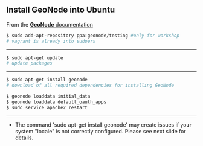 ## Install GeoNode into Ubuntu

From the [**GeoNode** documentation](http://docs.geonode.org/en/master/tutorials/install_and_admin/quick_install.html#linux)

```bash
$ sudo add-apt-repository ppa:geonode/testing #only for workshop
# vagrant is already into sudoers
```
---

```bash
$ sudo apt-get update
# update packages
```
---

```bash
$ sudo apt-get install geonode
# download of all required dependencies for installing GeoNode

$ geonode loaddata initial_data
$ geonode loaddata default_oauth_apps
$ sudo service apache2 restart
```
---

* The command 'sudo apt-get install geonode' may create issues if your system "locale" is not correctly configured. Please see next slide for details.

